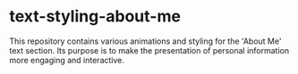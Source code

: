 # text-styling-about-me

This repository contains various animations and styling for the 'About Me' text section. Its purpose is to make the presentation of personal information more engaging and interactive.

